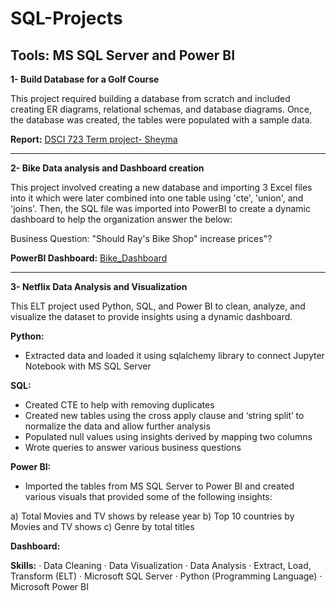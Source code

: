 # SQL-Projects

## Tools: MS SQL Server and Power BI

**1- Build Database for a Golf Course**

This project required building a database from scratch and included creating ER diagrams, relational schemas, and database diagrams. Once, the database was created, the tables were populated with a sample data. 

**Report:** [DSCI 723 Term project- Sheyma](https://github.com/Shaima15/SQL_Projects/blob/main/DSCI%20723%20Term%20project-%20Sheyma.docx) 

-------------------------------------------------------------------------------------------------------------------------------------------------------------------------
**2- Bike Data analysis and Dashboard creation**

This project involved creating a new database and importing 3 Excel files into it which were later combined into one table using 'cte', 'union', and 'joins'. Then, the SQL file was imported into PowerBI to create a dynamic dashboard to help the organization answer the below: 

Business Question: "Should Ray's Bike Shop" increase prices"?

**PowerBI Dashboard:** [Bike_Dashboard](https://github.com/Shaima15/SQL_Projects/blob/main/Bike_Dashboard.pbix)

------------------------------------------------------------------------------------------------------------------------------------------------------------------------------

**3- Netflix Data Analysis and Visualization**

This ELT project used Python, SQL, and Power BI to clean, analyze, and visualize the dataset to provide insights using a dynamic dashboard.

**Python:**
- Extracted data and loaded it using sqlalchemy library to connect Jupyter Notebook with MS SQL Server 

**SQL:**
- Created CTE to help with removing duplicates 
- Created new tables using the cross apply clause and ‘string split’ to normalize the data and allow further analysis 
- Populated null values using insights derived by mapping two columns
- Wrote queries to answer various business questions 

**Power BI:** 
- Imported the tables from MS SQL Server to Power BI and created various visuals that provided some of the following insights: 

a) Total Movies and TV shows by release year
b) Top 10 countries by Movies and TV shows
c) Genre by total titles

**Dashboard:** 

**Skills:** · Data Cleaning · Data Visualization · Data Analysis · Extract, Load, Transform (ELT) · Microsoft SQL Server · Python (Programming Language) · Microsoft Power BI

